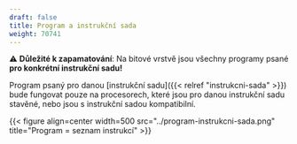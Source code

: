```yaml
---
draft: false
title: Program a instrukční sada
weight: 70741
---
```


<div class="note-blue">

⚠️ **Důležité k zapamatování**: Na bitové vrstvě jsou všechny programy psané **pro konkrétní instrukční sadu!**

</div>

Program psaný pro danou [instrukční sadu]({{< relref "instrukcni-sada" >}}) bude fungovat pouze na procesorech, které jsou pro danou instrukční sadu stavěné, nebo jsou s instrukční sadou kompatibilní.

{{< figure align=center width=500 src="../program-instrukcni-sada.png" title="Program = seznam instrukcí" >}}